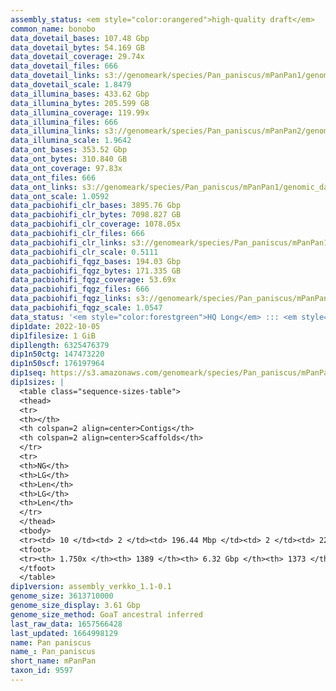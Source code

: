 ```yaml
---
assembly_status: <em style="color:orangered">high-quality draft</em>
common_name: bonobo
data_dovetail_bases: 107.48 Gbp
data_dovetail_bytes: 54.169 GB
data_dovetail_coverage: 29.74x
data_dovetail_files: 666
data_dovetail_links: s3://genomeark/species/Pan_paniscus/mPanPan1/genomic_data/dovetail/<br>
data_dovetail_scale: 1.8479
data_illumina_bases: 433.62 Gbp
data_illumina_bytes: 205.599 GB
data_illumina_coverage: 119.99x
data_illumina_files: 666
data_illumina_links: s3://genomeark/species/Pan_paniscus/mPanPan2/genomic_data/illumina/<br>s3://genomeark/species/Pan_paniscus/mPanPan3/genomic_data/illumina/<br>
data_illumina_scale: 1.9642
data_ont_bases: 353.52 Gbp
data_ont_bytes: 310.840 GB
data_ont_coverage: 97.83x
data_ont_files: 666
data_ont_links: s3://genomeark/species/Pan_paniscus/mPanPan1/genomic_data/ont/<br>
data_ont_scale: 1.0592
data_pacbiohifi_clr_bases: 3895.76 Gbp
data_pacbiohifi_clr_bytes: 7098.827 GB
data_pacbiohifi_clr_coverage: 1078.05x
data_pacbiohifi_clr_files: 666
data_pacbiohifi_clr_links: s3://genomeark/species/Pan_paniscus/mPanPan1/genomic_data/pacbio_hifi/<br>
data_pacbiohifi_clr_scale: 0.5111
data_pacbiohifi_fqgz_bases: 194.03 Gbp
data_pacbiohifi_fqgz_bytes: 171.335 GB
data_pacbiohifi_fqgz_coverage: 53.69x
data_pacbiohifi_fqgz_files: 666
data_pacbiohifi_fqgz_links: s3://genomeark/species/Pan_paniscus/mPanPan1/genomic_data/pacbio_hifi/<br>
data_pacbiohifi_fqgz_scale: 1.0547
data_status: '<em style="color:forestgreen">HQ Long</em> ::: <em style="color:forestgreen">Long</em> ::: <em style="color:forestgreen">Short</em> ::: <em style="color:lightgray">Phasing</em> ::: <em style="color:forestgreen">Scaffolding</em>'
dip1date: 2022-10-05
dip1filesize: 1 GiB
dip1length: 6325476379
dip1n50ctg: 147473220
dip1n50scf: 176197964
dip1seq: https://s3.amazonaws.com/genomeark/species/Pan_paniscus/mPanPan1/assembly_verkko_1.1-0.1/mPanPan1.dip.20221005.fasta.gz
dip1sizes: |
  <table class="sequence-sizes-table">
  <thead>
  <tr>
  <th></th>
  <th colspan=2 align=center>Contigs</th>
  <th colspan=2 align=center>Scaffolds</th>
  </tr>
  <tr>
  <th>NG</th>
  <th>LG</th>
  <th>Len</th>
  <th>LG</th>
  <th>Len</th>
  </tr>
  </thead>
  <tbody>
  <tr><td> 10 </td><td> 2 </td><td> 196.44 Mbp </td><td> 2 </td><td> 226.40 Mbp </td></tr>  <tr><td> 20 </td><td> 4 </td><td> 188.96 Mbp </td><td> 4 </td><td> 196.44 Mbp </td></tr>  <tr><td> 30 </td><td> 6 </td><td> 176.20 Mbp </td><td> 6 </td><td> 189.07 Mbp </td></tr>  <tr><td> 40 </td><td> 8 </td><td> 160.25 Mbp </td><td> 8 </td><td> 188.71 Mbp </td></tr>  <tr style="background-color:#cccccc;"><td> 50 </td><td> 11 </td><td style="background-color:#88ff88;"> 147.47 Mbp </td><td> 10 </td><td style="background-color:#88ff88;"> 176.20 Mbp </td></tr>  <tr><td> 60 </td><td> 13 </td><td> 144.89 Mbp </td><td> 12 </td><td> 160.25 Mbp </td></tr>  <tr><td> 70 </td><td> 16 </td><td> 135.75 Mbp </td><td> 14 </td><td> 147.93 Mbp </td></tr>  <tr><td> 80 </td><td> 18 </td><td> 132.00 Mbp </td><td> 17 </td><td> 144.89 Mbp </td></tr>  <tr><td> 90 </td><td> 21 </td><td> 125.72 Mbp </td><td> 19 </td><td> 136.86 Mbp </td></tr>  <tr><td> 100 </td><td> 24 </td><td> 116.43 Mbp </td><td> 22 </td><td> 132.00 Mbp </td></tr>  </tbody>
  <tfoot>
  <tr><th> 1.750x </th><th> 1389 </th><th> 6.32 Gbp </th><th> 1373 </th><th> 6.33 Gbp </th></tr>
  </tfoot>
  </table>
dip1version: assembly_verkko_1.1-0.1
genome_size: 3613710000
genome_size_display: 3.61 Gbp
genome_size_method: GoaT ancestral inferred
last_raw_data: 1657566428
last_updated: 1664998129
name: Pan paniscus
name_: Pan_paniscus
short_name: mPanPan
taxon_id: 9597
---
```


